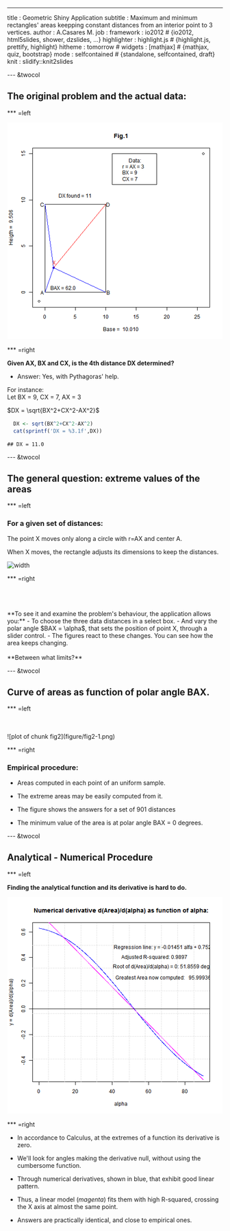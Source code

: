 ---
title       : Geometric Shiny Application
subtitle    : Maximum and minimum rectangles' areas keepping constant distances from an interior point to 3 vertices. 
author      : A.Casares M.
job         : 
framework   : io2012       # {io2012, html5slides, shower, dzslides, ...}
highlighter : highlight.js  # {highlight.js, prettify, highlight}
hitheme     : tomorrow      # 
widgets     : [mathjax]            # {mathjax, quiz, bootstrap}
mode        : selfcontained # {standalone, selfcontained, draft}
knit        : slidify::knit2slides

--- &twocol

## The original problem and the actual data:

*** =left

![plot of chunk fig1](figure/fig1-1.png)

*** =right

**Given AX, BX and CX, is the 4th distance DX determined?**  

- Answer: Yes, with Pythagoras'  help.    

For instance:    
Let BX = 9, CX = 7, AX = 3    

$DX = \sqrt{BX^2+CX^2-AX^2}$

```r
  DX <- sqrt(BX^2+CX^2-AX^2)
  cat(sprintf('DX = %3.1f',DX))
```

```
## DX = 11.0
```

--- &twocol

## The general question: extreme values of the areas    

*** =left

### For a given set of distances: 

The point X moves only along a circle with   r=AX and center   A.

When X moves, the rectangle adjusts its dimensions to keep the distances.

![width](./blob/master/Gadgets.png)

*** =right

<br>
<br>
<br>
**To see it and examine the  problem's behaviour, the application allows you:**    
- To choose the three data distances in a select box.
- And vary the polar angle $BAX = \alpha$, that sets the position of point X, through a slider control.
- The figures react to these changes. You can see how the area keeps changing.
<br>
<br>
**Between what limits?**

--- &twocol

## Curve of areas as function of polar angle BAX.

*** =left

<br>
<br>
![plot of chunk fig2](figure/fig2-1.png)

*** =right

### Empirical procedure:

- Areas computed in each point of an uniform sample. 

- The extreme areas may be easily computed from it. 

- The figure shows the answers for a set of 901 distances

- The minimum value of the area is at polar angle BAX = 0 degrees.

--- &twocol  

## Analytical - Numerical Procedure 

*** =left

**Finding the analytical function and its derivative is hard to do.**
<br>

![plot of chunk fig3](figure/fig3-1.png)

*** =right

- In accordance to Calculus, at the extremes of a function its derivative is zero.

- We'll look for angles making the derivative null, without using the cumbersome function. 

- Through numerical derivatives, shown in blue, that exhibit good linear pattern.

- Thus, a linear model (*magenta*) fits them with high R-squared, crossing the X axis at almost the same point.

- Answers are practically identical, and close to empirical ones.





